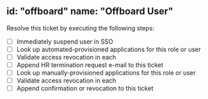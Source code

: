 id: "offboard"
name: "Offboard User"
---

Resolve this ticket by executing the following steps:

- [ ] Immediately suspend user in SSO
- [ ] Look up automated-provisioned applications for this role or user
- [ ] Validate access revocation in each
- [ ] Append HR termination request e-mail to this ticket
- [ ] Look up manually-provisioned applications for this role or user
- [ ] Validate access revocation in each
- [ ] Append confirmation or revocation to this ticket